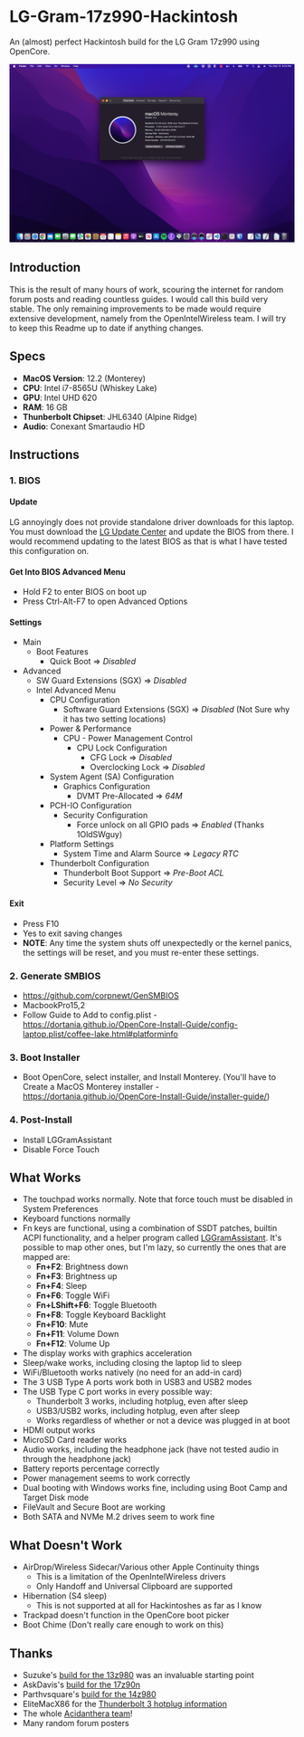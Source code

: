 # LG-Gram-17z990-Hackintosh
An (almost) perfect Hackintosh build for the LG Gram 17z990 using OpenCore.

![Desktop](Desktop.png)

## Introduction
This is the result of many hours of work, scouring the internet for random forum posts and reading countless guides. I would call this build very stable. The only remaining improvements to be made would require extensive development, namely from the OpenIntelWireless team. I will try to keep this Readme up to date if anything changes.

## Specs
- **MacOS Version**: 12.2 (Monterey)
- **CPU**: Intel i7-8565U (Whiskey Lake)
- **GPU**: Intel UHD 620
- **RAM**: 16 GB
- **Thunberbolt Chipset**: JHL6340 (Alpine Ridge)
- **Audio**: Conexant Smartaudio HD

## Instructions

### 1. BIOS

#### Update

LG annoyingly does not provide standalone driver downloads for this laptop. You must download the [LG Update Center](https://gscs-b2c.lge.com/downloadFile?fileId=NvUWILGW2KOlkZQCAYJBg) and update the BIOS from there. I would recommend updating to the latest BIOS as that is what I have tested this configuration on.

#### Get Into BIOS Advanced Menu

- Hold F2 to enter BIOS on boot up
- Press Ctrl-Alt-F7 to open Advanced Options

#### Settings
- Main
    - Boot Features
        - Quick Boot => *Disabled*
- Advanced
    - SW Guard Extensions (SGX) => *Disabled*
    - Intel Advanced Menu
        - CPU Configuration
            - Software Guard Extensions (SGX) => *Disabled* (Not Sure why it has two setting locations)
        - Power & Performance
            - CPU - Power Management Control
                - CPU Lock Configuration
                    - CFG Lock => *Disabled*
                    - Overclocking Lock => *Disabled*
        - System Agent (SA) Configuration
            - Graphics Configuration
                - DVMT Pre-Allocated => *64M*
        - PCH-IO Configuration
            - Security Configuration
                - Force unlock on all GPIO pads => *Enabled* (Thanks 1OldSWguy)
        - Platform Settings
            - System Time and Alarm Source => *Legacy RTC*
        - Thunderbolt Configuration
            - Thunderbolt Boot Support => *Pre-Boot ACL*
            - Security Level => *No Security*

#### Exit
- Press F10
- Yes to exit saving changes
- **NOTE**: Any time the system shuts off unexpectedly or the kernel panics, the settings will be reset, and you must re-enter these settings.

### 2. Generate SMBIOS
- https://github.com/corpnewt/GenSMBIOS
- MacbookPro15,2
- Follow Guide to Add to config.plist - https://dortania.github.io/OpenCore-Install-Guide/config-laptop.plist/coffee-lake.html#platforminfo

### 3. Boot Installer
- Boot OpenCore, select installer, and Install Monterey. (You'll have to Create a MacOS Monterey installer - https://dortania.github.io/OpenCore-Install-Guide/installer-guide/)

### 4. Post-Install
- Install LGGramAssistant
- Disable Force Touch


## What Works
- The touchpad works normally. Note that force touch must be disabled in System Preferences
- Keyboard functions normally
- Fn keys are functional, using a combination of SSDT patches, builtin ACPI functionality, and a helper program called [LGGramAssistant](https://github.com/lehrian/LGgramAssistant). It's possible to map other ones, but I'm lazy, so currently the ones that are mapped are:
    - **Fn+F2**: Brightness down
    - **Fn+F3**: Brightness up
    - **Fn+F4**: Sleep
    - **Fn+F6**: Toggle WiFi
    - **Fn+LShift+F6**: Toggle Bluetooth
    - **Fn+F8**: Toggle Keyboard Backlight
    - **Fn+F10**: Mute
    - **Fn+F11**: Volume Down
    - **Fn+F12**: Volume Up
- The display works with graphics acceleration
- Sleep/wake works, including closing the laptop lid to sleep
- WiFi/Bluetooth works natively (no need for an add-in card)
- The 3 USB Type A ports work both in USB3 and USB2 modes
- The USB Type C port works in every possible way:
    - Thunderbolt 3 works, including hotplug, even after sleep
    - USB3/USB2 works, including hotplug, even after sleep
    - Works regardless of whether or not a device was plugged in at boot
- HDMI output works
- MicroSD Card reader works
- Audio works, including the headphone jack (have not tested audio in through the headphone jack)
- Battery reports percentage correctly
- Power management seems to work correctly
- Dual booting with Windows works fine, including using Boot Camp and Target Disk mode
- FileVault and Secure Boot are working
- Both SATA and NVMe M.2 drives seem to work fine

## What Doesn't Work
- AirDrop/Wireless Sidecar/Various other Apple Continuity things
    - This is a limitation of the OpenIntelWireless drivers
    - Only Handoff and Universal Clipboard are supported
- Hibernation (S4 sleep)
    - This is not supported at all for Hackintoshes as far as I know
- Trackpad doesn't function in the OpenCore boot picker
- Boot Chime (Don't really care enough to work on this)

## Thanks
- Suzuke's [build for the 13z980](https://github.com/suzuke/LG-Gram-13z980-Opencore) was an invaluable starting point
- AskDavis's [build for the 17z90n](https://github.com/AskDavis/LG-Gram-17Z90N)
- Parthvsquare's [build for the 14z980](https://github.com/Parthvsquare/Opencore-LG-gram-14z980)
- EliteMacX86 for the [Thunderbolt 3 hotplug information](https://elitemacx86.com/threads/how-to-enable-thunderbolt-3-hotplug-on-macos.462/)
- The whole [Acidanthera team](https://github.com/acidanthera)!
- Many random forum posters
